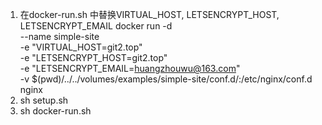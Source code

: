 
1. 在docker-run.sh 中替换VIRTUAL_HOST, LETSENCRYPT_HOST, LETSENCRYPT_EMAIL
docker run -d \
    --name simple-site \
    -e "VIRTUAL_HOST=git2.top" \
    -e "LETSENCRYPT_HOST=git2.top" \
    -e "LETSENCRYPT_EMAIL=huangzhouwu@163.com" \
    -v $(pwd)/../../volumes/examples/simple-site/conf.d/:/etc/nginx/conf.d \
    nginx
2. sh setup.sh
3. sh docker-run.sh
